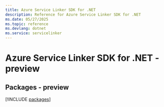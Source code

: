 ```yaml
---
title: Azure Service Linker SDK for .NET
description: Reference for Azure Service Linker SDK for .NET
ms.date: 05/27/2025
ms.topic: reference
ms.devlang: dotnet
ms.service: servicelinker
---
```

# Azure Service Linker SDK for .NET - preview
## Packages - preview
[!INCLUDE [packages](service-linker-index.md)]